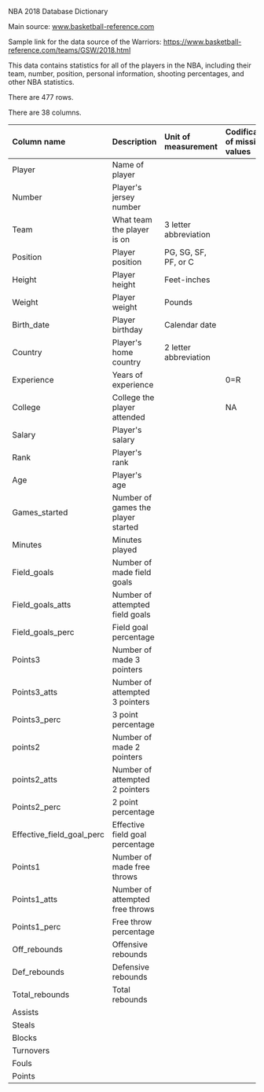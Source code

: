 NBA 2018 Database Dictionary

Main source: www.basketball-reference.com

Sample link for the data source of the Warriors: https://www.basketball-reference.com/teams/GSW/2018.html

This data contains statistics for all of the players in the NBA, including their team, number, position, personal information, shooting percentages, and other NBA statistics. 

There are 477 rows. 

There are 38 columns. 

| Column name | Description | Unit of measurement | Codification of missing values |
|:------------|:------------|:--------------------|:-------------------------------|
| Player      | Name of player |||
| Number      | Player's jersey number |||
|Team|What team the player is on|3 letter abbreviation||
|Position|Player position| PG, SG, SF, PF, or C||
|Height|Player height|Feet-inches||
|Weight|Player weight|Pounds||
|Birth_date|Player birthday|Calendar date||
|Country|Player's home country|2 letter abbreviation||
|Experience|Years of experience||0=R|
|College|College the player attended||NA|
|Salary|Player's salary|||
|Rank|Player's rank|||
|Age|Player's age|||
|Games_started|Number of games the player started|||
|Minutes|Minutes played|||
|Field_goals|Number of made field goals|||
|Field_goals_atts|Number of attempted field goals|||
|Field_goals_perc|Field goal percentage|||
|Points3|Number of made 3 pointers|||
|Points3_atts|Number of attempted 3 pointers|||
|Points3_perc|3 point percentage|||
|points2|Number of made 2 pointers|||
|points2_atts|Number of attempted 2 pointers|||
|Points2_perc|2 point percentage|||
|Effective_field_goal_perc|Effective field goal percentage|||
|Points1|Number of made free throws|||
|Points1_atts|Number of attempted free throws|||
|Points1_perc|Free throw percentage|||
|Off_rebounds|Offensive rebounds|||
|Def_rebounds|Defensive rebounds|||
|Total_rebounds|Total rebounds|||
|Assists||||
|Steals||||
|Blocks||||
|Turnovers||||
|Fouls||||
|Points||||